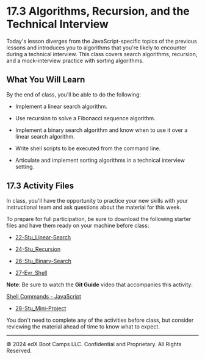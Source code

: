 # 17.3 Algorithms, Recursion, and the Technical Interview
Today's lesson diverges from the JavaScript-specific topics of the previous lessons and introduces you to algorithms that you're likely to encounter during a technical interview. This class covers search algorithms, recursion, and a mock-interview practice with sorting algorithms.

## What You Will Learn
By the end of class, you'll be able to do the following:

* Implement a linear search algorithm.

* Use recursion to solve a Fibonacci sequence algorithm.

* Implement a binary search algorithm and know when to use it over a linear search algorithm.

* Write shell scripts to be executed from the command line.

* Articulate and implement sorting algorithms in a technical interview setting.

## 17.3 Activity Files
In class, you'll have the opportunity to practice your new skills with your instructional team and ask questions about the material for this week.

To prepare for full participation, be sure to download the following starter files and have them ready on your machine before class:

* [22-Stu_Linear-Search](https://static.fullstack-bootcamp.com/lesson-files/17-CS/22-Stu_Linear-Search.zip)

* [24-Stu_Recursion](https://static.fullstack-bootcamp.com/lesson-files/17-CS/24-Stu_Recursion.zip)

* [26-Stu_Binary-Search](https://static.fullstack-bootcamp.com/lesson-files/17-CS/26-Stu_Binary-Search.zip)

* [27-Evr_Shell](https://static.fullstack-bootcamp.com/lesson-files/17-CS/27-Evr_Shell.zip)

**Note**: Be sure to watch the **Git Guide** video that accompanies this activity:

[Shell Commands - JavaScript](https://www.youtube.com/watch?v=ASrUNNi1q84)

* [28-Stu_Mini-Project](https://static.fullstack-bootcamp.com/lesson-files/17-CS/28-Stu_Mini-Project.zip)

You don't need to complete any of the activities before class, but consider reviewing the material ahead of time to know what to expect.

---
© 2024 edX Boot Camps LLC. Confidential and Proprietary. All Rights Reserved.